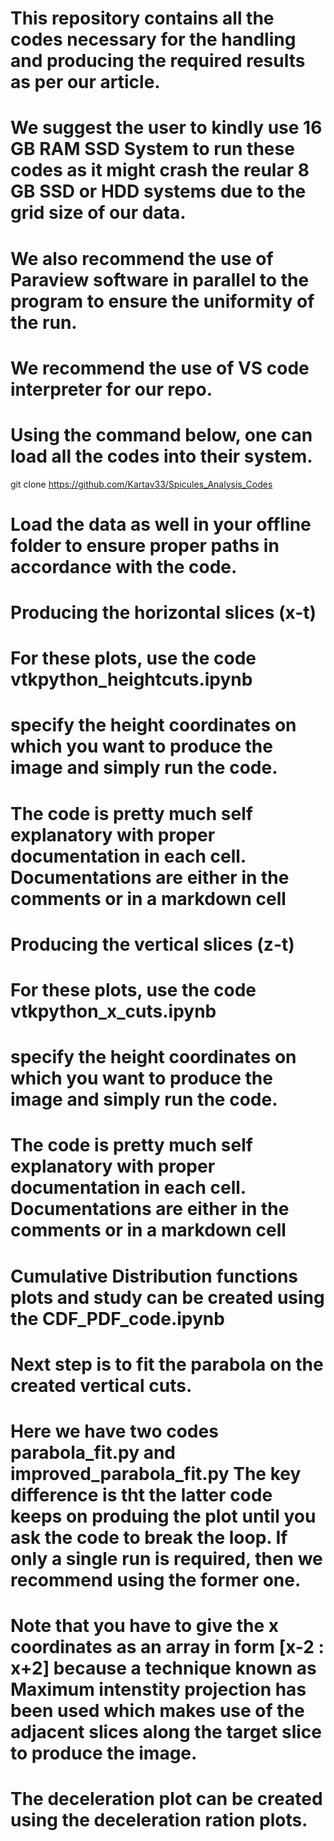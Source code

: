 # This repository contains all the codes necessary for the handling and producing the required results as per our article.
# We suggest the user to kindly use 16 GB RAM SSD System to run these codes as it might crash the reular 8 GB SSD or HDD systems due to the grid size of our data.
# We also recommend the use of Paraview software in parallel to the program to ensure the uniformity of the run.
# We recommend the use of VS code interpreter for our repo. 
# Using the command below, one can load all the codes into their system.

git clone https://github.com/Kartav33/Spicules_Analysis_Codes

# Load the data as well in your offline folder to ensure proper paths in accordance with the code.

# Producing the horizontal slices (x-t)
# For these plots, use the code vtkpython_heightcuts.ipynb 
# specify the height coordinates on which you want to produce the image and simply run the code.
# The code is pretty much self explanatory with proper documentation in each cell. Documentations are either in the comments or in a markdown cell

# Producing the vertical slices (z-t)
# For these plots, use the code vtkpython_x_cuts.ipynb 
# specify the height coordinates on which you want to produce the image and simply run the code.
# The code is pretty much self explanatory with proper documentation in each cell. Documentations are either in the comments or in a markdown cell

# Cumulative Distribution functions plots and study can be created using the CDF_PDF_code.ipynb

# Next step is to fit the parabola on the created vertical cuts.
# Here we have two codes parabola_fit.py and improved_parabola_fit.py The key difference is tht the latter code keeps on produing the plot until you ask the code to break the loop. If only a single run is required, then we recommend using the former one.
# Note that you have to give the x coordinates as an array in form [x-2 : x+2] because a technique known as Maximum intenstity projection has been used which makes use of the adjacent slices along the target slice to produce the image.

# The deceleration plot can be created using the deceleration ration plots.
